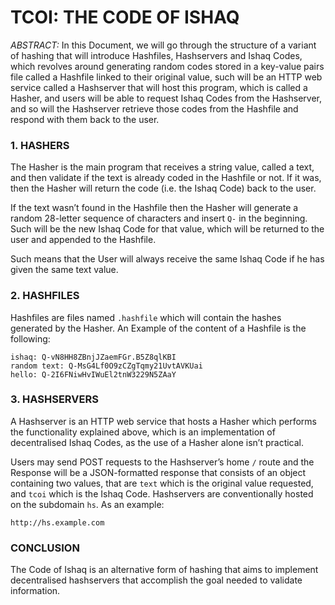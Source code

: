 # TCOI: THE CODE OF ISHAQ

*ABSTRACT:* In this Document, we will go through the structure of a variant of hashing that will introduce Hashfiles, Hashservers and Ishaq Codes, which revolves around generating random codes stored in a key-value pairs file called a Hashfile linked to their original value, such will be an HTTP web service called a Hashserver that will host this program, which is called a Hasher, and users will be able to request Ishaq Codes from the Hashserver, and so will the Hashserver retrieve those codes from the Hashfile and respond with them back to the user.

### 1. HASHERS

The Hasher is the main program that receives a string value, called a text, and then validate if the text is already coded in the Hashfile or not. If it was, then the Hasher will return the code (i.e. the Ishaq Code) back to the user.

If the text wasn’t found in the Hashfile then the Hasher will generate a random 28-letter sequence of characters and insert `Q-` in the beginning. Such will be the new Ishaq Code for that value, which will be returned to the user and appended to the Hashfile.

Such means that the User will always receive the same Ishaq Code if he has given the same text value.

### 2. HASHFILES

Hashfiles are files named `.hashfile` which will contain the hashes generated by the Hasher. An Example of the content of a Hashfile is the following:

```
ishaq: Q-vN8HH8ZBnjJZaemFGr.B5Z8qlKBI
random text: Q-MsG4Lf0O9zCZgTqmy21UvtAVKUai
hello: Q-2I6FNiwHvIWuEl2tnW3229N5ZAaY
```

### 3. HASHSERVERS

A Hashserver is an HTTP web service that hosts a Hasher which performs the functionality explained above, which is an implementation of decentralised Ishaq Codes, as the use of a Hasher alone isn’t practical.

Users may send POST requests to the Hashserver’s home `/` route and the Response will be a JSON-formatted response that consists of an object containing two values, that are `text` which is the original value requested, and `tcoi` which is the Ishaq Code. Hashservers are conventionally hosted on the subdomain `hs`. As an example:

```
http://hs.example.com
```

### CONCLUSION

The Code of Ishaq is an alternative form of hashing that aims to implement decentralised hashservers that accomplish the goal needed to validate information.
